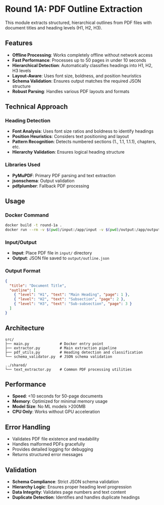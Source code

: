 # Round 1A: PDF Outline Extraction

This module extracts structured, hierarchical outlines from PDF files with document titles and heading levels (H1, H2, H3).

## Features

- **Offline Processing**: Works completely offline without network access
- **Fast Performance**: Processes up to 50 pages in under 10 seconds
- **Hierarchical Detection**: Automatically classifies headings into H1, H2, H3 levels
- **Layout-Aware**: Uses font size, boldness, and position heuristics
- **Schema Validation**: Ensures output matches the required JSON structure
- **Robust Parsing**: Handles various PDF layouts and formats

## Technical Approach

### Heading Detection
- **Font Analysis**: Uses font size ratios and boldness to identify headings
- **Position Heuristics**: Considers text positioning and layout
- **Pattern Recognition**: Detects numbered sections (1., 1.1, 1.1.1), chapters, etc.
- **Hierarchy Validation**: Ensures logical heading structure

### Libraries Used
- **PyMuPDF**: Primary PDF parsing and text extraction
- **jsonschema**: Output validation
- **pdfplumber**: Fallback PDF processing

## Usage

### Docker Command
```bash
docker build -t round-1a .
docker run --rm -v $(pwd)/input:/app/input -v $(pwd)/output:/app/output --network none round-1a
```

### Input/Output
- **Input**: Place PDF file in `input/` directory
- **Output**: JSON file saved to `output/outline.json`

### Output Format
```json
{
  "title": "Document Title",
  "outline": [
    { "level": "H1", "text": "Main Heading", "page": 1 },
    { "level": "H2", "text": "Subsection", "page": 2 },
    { "level": "H3", "text": "Sub-subsection", "page": 3 }
  ]
}
```

## Architecture

```
src/
├── main.py              # Docker entry point
├── extractor.py         # Main extraction pipeline
├── pdf_utils.py         # Heading detection and classification
└── schema_validator.py  # JSON schema validation

../shared/
└── text_extractor.py    # Common PDF processing utilities
```

## Performance

- **Speed**: <10 seconds for 50-page documents
- **Memory**: Optimized for minimal memory usage
- **Model Size**: No ML models >200MB
- **CPU Only**: Works without GPU acceleration

## Error Handling

- Validates PDF file existence and readability
- Handles malformed PDFs gracefully
- Provides detailed logging for debugging
- Returns structured error messages

## Validation

- **Schema Compliance**: Strict JSON schema validation
- **Hierarchy Logic**: Ensures proper heading level progression
- **Data Integrity**: Validates page numbers and text content
- **Duplicate Detection**: Identifies and handles duplicate headings 